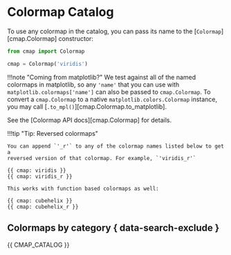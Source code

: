 # Colormap Catalog

To use any colormap in the catalog, you can pass its name to the [`Colormap`][cmap.Colormap]
constructor:

```python
from cmap import Colormap

cmap = Colormap('viridis')
```

!!!note  "Coming from matplotlib?"
    We test against all of the named colormaps in matplotlib, so any `'name'`
    that you can use with `matplotlib.colormaps['name']` can also be passed to
    `cmap.Colormap`. To convert a `cmap.Colormap` to a native
    `matplotlib.colors.Colormap` instance, you may call
    [`.to_mpl()`][cmap.Colormap.to_matplotlib].

See the [Colormap API docs][cmap.Colormap] for details.

<!--
With that object you can do things like:

```python
# call it directly to colorize an ndarray of values
# values should be (pre-normalized to 0-1)
img = np.random.random((24, 24))
colored = cmap(img)
assert colored.shape == (24, 24, 4)

# use it in matplotlib
import matplotlib.pyplot as plt
plt.imshow(img, cmap=cmap.to_mpl())

# use it in napari
from napari import view_image
view_image(img, colormap=cmap.to_napari())
``` -->

!!!tip "Tip: Reversed colormaps"

    You can append `'_r'` to any of the colormap names listed below to get a
    reversed version of that colormap. For example, `'viridis_r'`

    {{ cmap: viridis }}
    {{ cmap: viridis_r }}

    This works with function based colormaps as well:

    {{ cmap: cubehelix }}
    {{ cmap: cubehelix_r }}

## Colormaps by category { data-search-exclude }

{{ CMAP_CATALOG }}

<!-- Note: this is here because of `navigation.instant` in the mkdocs settings -->
<script>typeof(initFilters) !== 'undefined' && initFilters();</script>

